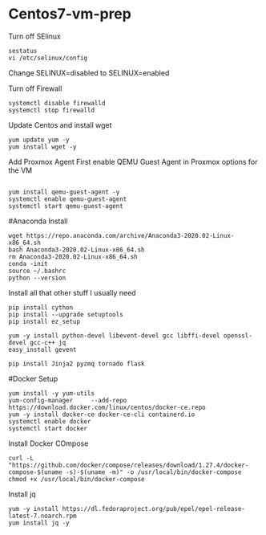 # Centos7-vm-prep

Turn off SElinux
```
sestatus
vi /etc/selinux/config
```
Change SELINUX=disabled to SELINUX=enabled

Turn off Firewall
```
systemctl disable firewalld
systemctl stop firewalld
```

Update Centos and install wget
```
yum update yum -y
yum install wget -y
```

Add Proxmox Agent
First enable QEMU Guest Agent in Proxmox options for the VM
```

yum install qemu-guest-agent -y
systemctl enable qemu-guest-agent
systemctl start qemu-guest-agent
```

#Anaconda Install
```
wget https://repo.anaconda.com/archive/Anaconda3-2020.02-Linux-x86_64.sh
bash Anaconda3-2020.02-Linux-x86_64.sh
rm Anaconda3-2020.02-Linux-x86_64.sh
conda -init
source ~/.bashrc
python --version
```

Install all that other stuff I usually need
```
pip install cython
pip install --upgrade setuptools
pip install ez_setup

yum -y install python-devel libevent-devel gcc libffi-devel openssl-devel gcc-c++ jq
easy_install gevent

pip install Jinja2 pyzmq tornado flask

```
#Docker Setup
```
yum install -y yum-utils
yum-config-manager     --add-repo     https://download.docker.com/linux/centos/docker-ce.repo
yum -y install docker-ce docker-ce-cli containerd.io
systemctl enable docker
systemctl start docker
```
Install Docker COmpose
```
curl -L "https://github.com/docker/compose/releases/download/1.27.4/docker-compose-$(uname -s)-$(uname -m)" -o /usr/local/bin/docker-compose
chmod +x /usr/local/bin/docker-compose
```

Install jq
```
yum -y install https://dl.fedoraproject.org/pub/epel/epel-release-latest-7.noarch.rpm
yum install jq -y
``` 




   

